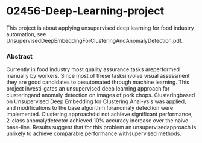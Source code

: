 # 02456-Deep-Learning-project

This project is about applying unsupervised deep learning for food industry automation, see UnsupervisedDeepEmbeddingForClusteringAndAnomalyDetection.pdf.

### Abstract
Currently in food industry most quality assurance tasks areperformed manually by workers.  Since most of these tasksinvolve  visual  assessment  they  are  good  candidates  to  beautomated  through  machine  learning.   This  project  investi-gates an unsupervised deep learning approach for clusteringand anomaly detection on images of pork chops.  Clusteringbased on Unsupervised Deep Embedding for Clustering Anal-ysis was applied, and modifications to the base algorithm foranomaly detection were implemented.   Clustering approachdid  not  achieve  significant  performance,  2-class  anomalydetector achieved 10% accuracy increase over the naive base-line.   Results suggest that for this problem an unsupervisedapproach is unlikely to achieve comparable performance withsupervised methods.

### 
